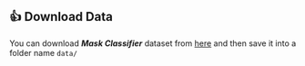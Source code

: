 
## :+1: Download Data

You can download ***Mask Classifier*** dataset from [here](https://drive.google.com/open?id=1JkFqOaG5ucUviq5phZaoL66br2hEj-nH) and then save it into a folder name ```data/```



